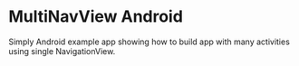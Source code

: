 # MultiNavView Android

Simply Android example app showing how to build app with many activities using single NavigationView. 
